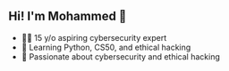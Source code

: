 ## Hi! I'm Mohammed 👋

- 👨‍💻 15 y/o aspiring cybersecurity expert
- 🧠 Learning Python, CS50, and ethical hacking
- 🔐 Passionate about cybersecurity and ethical hacking
